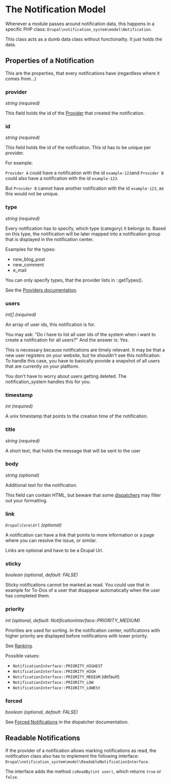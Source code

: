 # The Notification Model

Whenever a module passes around notification data, this happens in a
specific PHP class: `Drupal\notification_system\model\Notification`.

This class acts as a dumb data class without functionality. It just
holds the data.

## Properties of a Notification

This are the properties, that every notifications have (regardless
where it comes from...)

### provider

_string (required)_

This field holds the id of the [Provider](04_providers.md) that
created the notification.


### id

_string (required)_

This field holds the id of the notification. This id has to be unique
per provider.

For example:

`Provider A` could have a notification with the id `example-123`and
`Provider B` could also have a notification with the id `example-123`.

But `Provider B` cannot have another notification with the id
`example-123`, as this would not be unique.


### type

_string (required)_

Every notification has to specify, which type (category) it belongs
to. Based on this type, the notification will be later mapped into
a notification group that is displayed in the notification center.

Examples for the types:
- new_blog_post
- new_comment
- e_mail

You can only specify types, that the provider lists in ::getTypes().

See the [Providers documentation](04_providers.md).


### users

_int[] (required)_

An array of user ids, this notification is for.

You may ask: "Do i have to list all user ids of the system when i
want to create a notification for all users?" And the answer is: Yes.

This is necessary because notifications are timely relevant. It may
be that a new user registers on your website, but he shouldn't see
this notification. To handle this case, you have to basically provide
a snapshot of all users that are currently on your platform.

You don't have to worry about users getting deleted. The
notification_system handles this for you.


### timestamp

_int (required)_

A unix timestamp that points to the creation time of the notification.


### title

_string (required)_

A short text, that holds the message that will be sent to the user


### body

_string (optional)_

Additional text for the notification.

This field can contain HTML, but beware that some [dispatchers](06_dispatchers.md)
may filter out your formatting.


### link

_`Drupal\Core\Url` (optional)_

A notification can have a link that points to more information or
a page where you can resolve the issue, or similar.

Links are optional and have to be a Drupal Url.


### sticky

_boolean (optional, default: FALSE)_

Sticky notifications cannot be marked as read. You could use that in
example for To-Dos of a user that disappear automatically when the
user has completed them.


### priority

_int (optional, default: NotificationInterface::PRIORITY_MEDIUM)_

Priorities are used for sorting. In the notification center,
notifications with higher priority are displayed before
notifications with lower priority.

See [Ranking](XX_ranking.md).

Possible values:
- `NotificationInterface::PRIORITY_HIGHEST`
- `NotificationInterface::PRIORITY_HIGH`
- `NotificationInterface::PRIORITY_MEDIUM` (default)
- `NotificationInterface::PRIORITY_LOW`
- `NotificationInterface::PRIORITY_LOWESt`


### forced

_boolean (optional, default: FALSE)_

See [Forced Notifications](06_1_dispatcher_module_configuration.md#forced-notifications) in the
dispatcher documentation.


## Readable Notifications

If the provider of a notification allows marking notifications as
read, the notification class also has to implement the following
interface: `Drupal\notification_system\model\ReadableNotificationInterface`.

The interface adds the method `isReadBy(int user)`, which returns
`true` or `false`.
